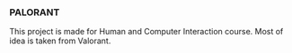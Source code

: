 ### PALORANT

This project is made for Human and Computer Interaction course. Most of idea is taken from Valorant.